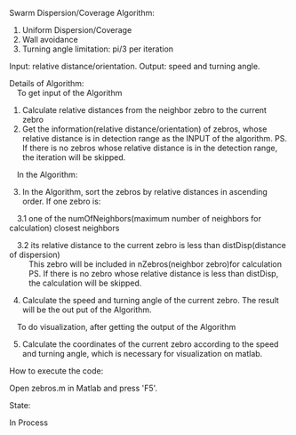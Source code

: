 Swarm Dispersion/Coverage Algorithm:

1. Uniform Dispersion/Coverage
2. Wall avoidance
3. Turning angle limitation: pi/3 per iteration

Input: relative distance/orientation.
Output: speed and turning angle.

Details of Algorithm:  
&emsp;To get input of the Algorithm
1. Calculate relative distances from the neighbor zebro to the current zebro
2. Get the information(relative distance/orientation) of zebros, whose relative
   distance is in detection range as the INPUT of the algorithm.
PS. If there is no zebros whose relative distance is in the detection range,
   the iteration will be skipped.

&emsp;In the Algorithm:

3. In the Algorithm, sort the zebros by relative distances in ascending order.
   If one zebro is: 

&emsp;3.1 one of the numOfNeighbors(maximum number of neighbors for calculation) closest neighbors

&emsp;3.2 its relative distance to the current zebro is less than distDisp(distance of dispersion)  
&emsp;&emsp;&ensp;This zebro will be included in nZebros(neighbor zebro)for calculation  
&emsp;&emsp;&ensp;PS. If there is no zebro whose relative distance is less than distDisp,  
&emsp;&emsp;&ensp;the calculation will be skipped.

4. Calculate the speed and turning angle of the current zebro. The result 
   will be the out put of the Algorithm.

&emsp;To do visualization, after getting the output of the Algorithm

5. Calculate the coordinates of the current zebro according to the speed and
   turning angle, which is necessary for visualization on matlab. 

How to execute the code:

Open zebros.m in Matlab and press 'F5'.

State:

In Process
